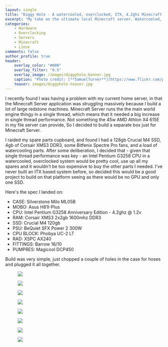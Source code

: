 ```yaml
---
layout: single
title: "Diggy Hole - A watercooled, overclocked, ITX, 4.2ghz Minecraft server!"
excerpt: "My take on the ultimate local Minecraft server. Watercooled, overclocked and built with large redstone circuits in mind."
categories:
    - Hardware
    - Overclocking
    - Servers
    - Minecraft
    - Linux
comments: false
author_profile: true
header:
    overlay_color: "#000"
    overlay_filter: "0.5"
    overlay_image: /images/diggyhole-banner.jpg
    caption: "Photo credit: [**SamuelTurner**](https://www.flickr.com/photos/samuel-turner)"
    teaser: images/diggyhole-teaser.jpg
---
```


I recently found I was having a problem with my current home server, in that the Minecraft Server application was struggling massively because I build a lot of large redstone machines. Minecraft Server runs the the main world engine thingy in a single thread, which means that it needed a big increase in single thread performance. Not something the 45w AMD Athlon X4 615E in my file server can provide, So I decided to build a separate box just for Minecraft Server.

I raided my spare parts cupboard, and found I had a 128gb Crucial M4 SSD, 4gb of Corsair XMS3 DDR3, some Bitfenix Spectre Pro fans, and a load of watercooling parts. After some deliberation, I decided that - given that single thread performance was key - an Intel Pentium G3258 CPU in a watercooled, overclocked system would be pretty cool, use up all my spares and it wouldn't be too expensive to buy the other parts I needed. I've never built an ITX based system before, so decided this would be a good project to build on that platform seeing as there would be no GPU and only one SSD.

Here's the spec I landed on:

* CASE: Silverstone Milo ML05B
* MOBO: Asus H81I-Plus
* CPU: Intel Pentium G3258 Anniversary Edition - 4.2ghz @ 1.2v
* RAM: Corsair XMS3 2x2gb 1600mhz DDR3
* SSD: Crucial M4 120gb
* PSU: BeQuiet SFX Power 2 300W
* CPU BLOCK: Phobya UC-2 LT
* RAD: XSPC AX240
* FITTINGS: Barrow 16/10
* PUMPRES: Magicool DCP450

Build was very simple, just chopped a couple of holes in the case for hoses and plugged it all together.

<figure>
	<a href="https://farm5.staticflickr.com/4316/35944284052_4030d51b67_o.jpg">
		<img src="https://farm5.staticflickr.com/4316/35944284052_4030d51b67_o.jpg">
	</a>
</figure>

<figure>
	<a href="https://farm5.staticflickr.com/4311/35944285262_7a63d0cc55_o.jpg">
		<img src="https://farm5.staticflickr.com/4311/35944285262_7a63d0cc55_o.jpg">
	</a>
</figure>

<figure>
	<a href="https://farm5.staticflickr.com/4314/35305083323_cdd9d068af_o.jpg">
		<img src="https://farm5.staticflickr.com/4314/35305083323_cdd9d068af_o.jpg">
	</a>
</figure>

<figure>
	<a href="https://farm5.staticflickr.com/4303/35979532161_cf5eb7f342_o.jpg">
		<img src="https://farm5.staticflickr.com/4303/35979532161_cf5eb7f342_o.jpg">
	</a>
</figure>

<figure>
	<a href="https://farm5.staticflickr.com/4330/35979532451_6d2be72f78_o.jpg">
		<img src="https://farm5.staticflickr.com/4330/35979532451_6d2be72f78_o.jpg">
	</a>
</figure>

<figure>
	<a href="https://farm5.staticflickr.com/4317/35305083833_98e49b1b09_o.jpg">
		<img src="https://farm5.staticflickr.com/4317/35305083833_98e49b1b09_o.jpg">
	</a>
</figure>

<figure>
	<a href="https://farm5.staticflickr.com/4318/35944284892_881768066b_o.jpg">
		<img src="https://farm5.staticflickr.com/4318/35944284892_881768066b_o.jpg">
	</a>
</figure>

<figure>
	<a href="https://farm5.staticflickr.com/4301/35305082643_f46ce608e4_o.jpg">
		<img src="https://farm5.staticflickr.com/4301/35305082643_f46ce608e4_o.jpg">
	</a>
</figure>